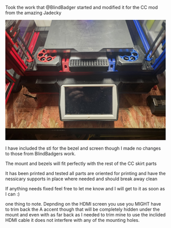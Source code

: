 Took the work that @BlindBadger started and modified it for the CC mod from the amazing Jadecky 

![Alt text of the image](https://github.com/GearNut/ColonyClacker/blob/main/Usermods/Gear_Nut/BTTHMDI5/Images/Front%20Open.jpg)

I have included the stl for the bezel and screen though I made no changes to those from BlindBadgers work. 

The mount and bezels will fit perfectly with the rest of the CC skirt parts 

It has been printed and tested all parts are oriented for printing and have the nessicary supports in place where needed and should break away clean 

If anything needs fixed feel free to let me know and I will get to it as soon as I can :) 

one thing to note. Depnding on the HDMI screen you use you MIGHT have to trim back the A accent though that will be completely hidden under the mount and even with as far back as I needed to trim mine to use the inclided HDMI cable it does not interfere with any of the mounting holes. 

